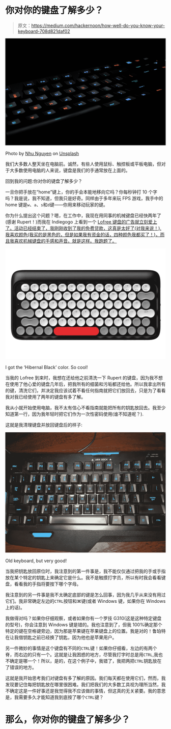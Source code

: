 # 你对你的键盘了解多少？

> 原文：<https://medium.com/hackernoon/how-well-do-you-know-your-keyboard-708d821daf02>

![](img/febbfd27d4a62c0c03e34ccd228e6674.png)

Photo by [Nhu Nguyen](https://unsplash.com/@nguyendqnhu?utm_source=medium&utm_medium=referral) on [Unsplash](https://unsplash.com?utm_source=medium&utm_medium=referral)

我们大多数人整天坐在电脑前。诚然，有些人使用鼠标、触控板或平板电脑，但对于大多数使用电脑的人来说，键盘是我们的手通常放在上面的。

回到我的问题:你对你的键盘了解多少？

一旦你把手放在“home”键上，你的手会本能地移向它吗？你每秒钟打 10 个字吗？我是说，我不知道，但我只是好奇。同样由于多年来玩 FPS 游戏，我手中的 home 键是`w`、`a`、`s`和`d`键——你用来移动玩家的键。

你为什么提出这个问题？嗯，在工作中，我现在用同事的机械键盘已经快两年了(感谢 Rupert！)而我在 Indiegogo 上看到一个 [Lofree 键盘的广告就立刻爱上了。活动已经结束了，我刚刚收到了我的免费贷款，这真是太好了(对我来说！).我喜欢颜色(我买的是黑色的，但是如果我有资金的话，四种颜色我都买了！)，而且我喜欢机械键盘的手感和声音。就是这样。我跑题了。](https://www.indiegogo.com/projects/four-seasons-colorful-retro-mechanical-keyboard#/)

![](img/819e764f8b5fbc9e9de7811f02687715.png)

I got the ‘Hibernal Black’ color. So cool!

当我的 Lofree 到来时，我想在还给他之前清洗一下 Rupert 的键盘，因为我不想在使用了他心爱的键盘几年后，把我所有的细菌和污垢都还给他。所以我拿出所有的键，清洗它们，并决定我应该试着不看任何指南就把它们放回去，只是为了看看我对我已经使用了两年的键盘有多了解。

我从小就开始使用电脑，我不太有信心不看指南就能把所有的钥匙放回去。我至少知道第一行，因为我年轻时把它们作为一次性密码使用(谁不知道呢？).

这就是我清理键盘并放回键盘后的样子:

![](img/5691155fe6b75af146b5b9edcfb4fead.png)

Old keyboard, but very good!

当我把钥匙放回原位时，我注意到的第一件事是，我不能仅仅通过把我的手或手指放在某个特定的钥匙上来确定它是什么。我不是触摸打字员，所以有时我会看看键盘，看看我的手指将要按下哪个字母。

我注意到的另一件事是我不太确定底部的键是怎么回事，因为我几乎从来没有用过它们。我非常确定左边的`CTRL`按钮和⌘键(或者 Windows 键，如果你在 Windows 上的话)。

我做得对吗？如果你仔细观察，或者如果你有一个罗技 G310(这是这种特定键盘的型号)，你会注意到 Windows 键是错的。我也注意到了，但我 100%确定那个特定的键在空格键旁边，因为那是苹果键在苹果键盘上的位置。我是对的！鲁珀特在让我借钥匙之前已经换了钥匙，因为他也是苹果用户。

另一件微妙的事情是这个键盘有不同的`CTRL`键！如果你仔细看，左边的有两个脊，而右边的只有一个。这就是让我困惑的地方，尽管我打字时总是用`CTRL`,我也不确定是哪一个！所以，是的，在这个例子中，我错了，我把两把`CTRL`钥匙放在了错误的地方。

这就是我开始思考我们对键盘有多了解的原因。我们每天都在使用它们，然而，我发现要记住每把钥匙放在哪里很困难。我们把我们的大多数工具视为理所当然，我不确定这是一件好事还是我觉得我不应该做的事情，但这真的无关紧要。我的意思是，我需要多久才能知道我到底按了哪个`CTRL`键？

# 那么，你对你的键盘了解多少？